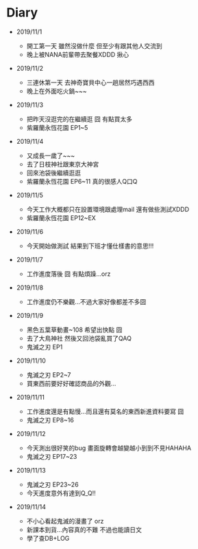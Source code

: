 # Diary

* 2019/11/1
  * 開工第一天 雖然沒做什麼 但至少有跟其他人交流到
  * 晚上被NANA前輩帶去聚餐XDDD 揪心
  
* 2019/11/2
  * 三連休第一天 去神奇寶貝中心一趟居然巧遇西西
  * 晚上在外面吃火鍋~~~

* 2019/11/3
  * 把昨天沒逛完的在繼續逛 囧 有點買太多 
  * 紫羅蘭永恆花園 EP1~5
  
* 2019/11/4
  * 又成長一歲了~~~
  * 去了日枝神社跟東京大神宮
  * 回來池袋後繼續逛逛
  * 紫羅蘭永恆花園 EP6~11 真的很感人Q口Q
  
* 2019/11/5
  * 今天工作大概都只在設置環境跟處理mail 還有做些測試XDDD
  * 紫羅蘭永恆花園 EP12~EX
  
* 2019/11/6
  * 今天開始做測試 結果到下班才懂仕樣書的意思!!!

* 2019/11/7
  * 工作進度落後 囧 有點煩躁...orz
  
* 2019/11/8
  * 工作進度仍不樂觀...不過大家好像都差不多囧
  
* 2019/11/9
  * 黑色五葉草動畫~108 希望出快點 囧
  * 去了大鳥神社 然後又回池袋亂買了QAQ
  * 鬼滅之刃 EP1
  
* 2019/11/10
  * 鬼滅之刃 EP2~7
  * 買東西前要好好確認商品的外觀...
    
* 2019/11/11
  * 工作進度還是有點慢...而且還有莫名的東西新進資料要寫 囧
  * 鬼滅之刃 EP8~16
  
* 2019/11/12
  * 今天測出很好笑的bug 畫面旋轉會越變越小到到不見HAHAHA
  * 鬼滅之刃 EP17~23

* 2019/11/13
  * 鬼滅之刃 EP23~26
  * 今天進度意外有達到Q_Q!!
   
* 2019/11/14
  * 不小心看起鬼滅的漫畫了 orz
  * 新課本到貨...內容真的不難 不過也能讀日文
  * 學了查DB+LOG